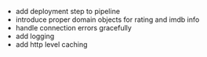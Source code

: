 * add deployment step to pipeline
* introduce proper domain objects for rating and imdb info
* handle connection errors gracefully
* add logging
* add http level caching
